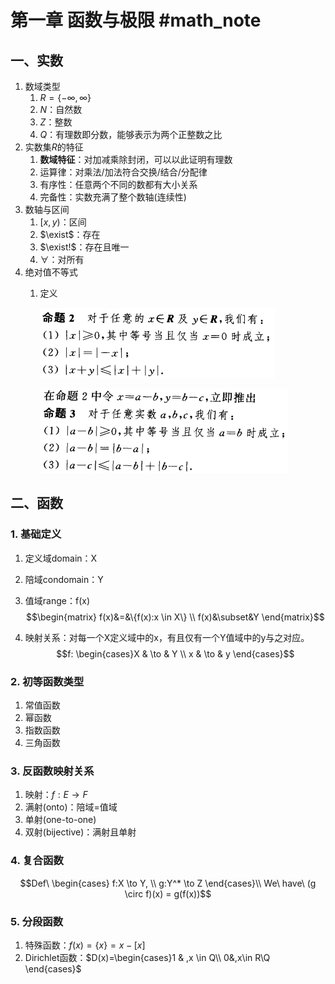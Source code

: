 # 第一章 函数与极限 #math_note

## 一、实数

1. 数域类型
   1. $R=\{-\infty,\infty\}$
   2. $N$：自然数
   3. $Z$：整数
   4. $Q$：有理数即分数，能够表示为两个正整数之比
2. 实数集$R$的特征
   1. **数域特征**：对加减乘除封闭，可以以此证明有理数
   2. 运算律：对乘法/加法符合交换/结合/分配律
   3. 有序性：任意两个不同的数都有大小关系
   4. 完备性：实数充满了整个数轴(连续性)
3. 数轴与区间
   1. $[x,y)$：区间
   2. $\exist$：存在
   3. $\exist!$：存在且唯一
   4. $\forall$：对所有
4. 绝对值不等式
   1. 定义

		![20220905201402](https://raw.githubusercontent.com/dsw676676/picture/main/image/20220905201402.png)

		![20220905201441](https://raw.githubusercontent.com/dsw676676/picture/main/image/20220905201441.png)

## 二、函数

### 1. 基础定义

   1. 定义域domain：X
   2. 陪域condomain：Y
   3. 值域range：f(x)
		$$\begin{matrix} f(x)&=&\{f(x):x \in X\} \\ f(x)&\subset&Y \end{matrix}$$

   4. 映射关系：对每一个X定义域中的x，有且仅有一个Y值域中的y与之对应。
		$$f: \begin{cases}X & \to & Y \\ x & \to & y \end{cases}$$

### 2. 初等函数类型

   1. 常值函数
   2. 幂函数
   3. 指数函数
   4. 三角函数

### 3. 反函数映射关系

   1. 映射：$f:E\to F$
   2. 满射(onto)：陪域=值域
   3. 单射(one-to-one)
   4. 双射(bijective)：满射且单射

### 4. 复合函数

$$Def\
\begin{cases}
	f:X \to Y, \\ g:Y^* \to Z
\end{cases}\\
We\ have\ (g \circ f)(x) = g(f(x))$$

### 5. 分段函数

1. 特殊函数：$f(x)=\{x\}=x-[x]$
2. Dirichlet函数：$D(x)=\begin{cases}1 & ,x \in Q\\ 0&,x\in R\Q \end{cases}$
